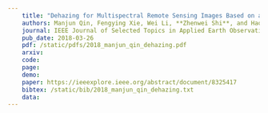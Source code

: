 ```yaml
---
    title: "Dehazing for Multispectral Remote Sensing Images Based on a Convolutional Neural Network with the Residual Architecture"
    authors: Manjun Qin, Fengying Xie, Wei Li, **Zhenwei Shi**, and Haopeng Zhang
    journal: IEEE Journal of Selected Topics in Applied Earth Observations and Remote Sensing (JSTARS)
    pub_date: 2018-03-26
    pdf: /static/pdfs/2018_manjun_qin_dehazing.pdf
    arxiv: 
    code: 
    page: 
    demo: 
    paper: https://ieeexplore.ieee.org/abstract/document/8325417
    bibtex: /static/bib/2018_manjun_qin_dehazing.txt
    data:
---
```

    